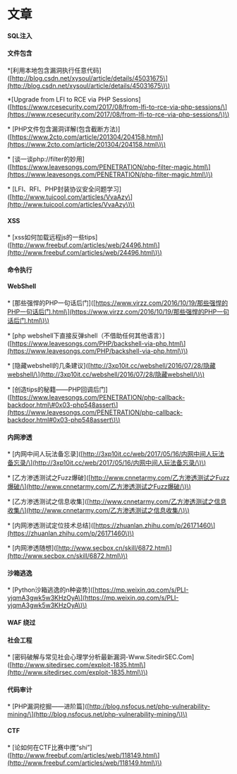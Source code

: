 # 文章

#### SQL注入

#### 文件包含

\*\[利用本地包含漏洞执行任意代码\]\([http://blog.csdn.net/xysoul/article/details/45031675\](http://blog.csdn.net/xysoul/article/details/45031675\)\)

\*\[Upgrade from LFI to RCE via PHP Sessions\]\([https://www.rcesecurity.com/2017/08/from-lfi-to-rce-via-php-sessions/\](https://www.rcesecurity.com/2017/08/from-lfi-to-rce-via-php-sessions/\)\)

\* \[PHP文件包含漏洞详解\(包含截断方法\)\]\([https://www.2cto.com/article/201304/204158.html\](https://www.2cto.com/article/201304/204158.html\)\)

\* \[谈一谈php://filter的妙用\]\([https://www.leavesongs.com/PENETRATION/php-filter-magic.html\](https://www.leavesongs.com/PENETRATION/php-filter-magic.html\)\)

\* \[LFI、RFI、PHP封装协议安全问题学习\]\([http://www.tuicool.com/articles/VvaAzy\](http://www.tuicool.com/articles/VvaAzy\)\)

#### XSS

\* \[xss如何加载远程js的一些tips\]\([http://www.freebuf.com/articles/web/24496.html\](http://www.freebuf.com/articles/web/24496.html\)\)

#### 命令执行

#### WebShell

\* \[那些强悍的PHP一句话后门\]\([https://www.virzz.com/2016/10/19/那些强悍的PHP一句话后门.html\](https://www.virzz.com/2016/10/19/那些强悍的PHP一句话后门.html\)\)

\* \[php webshell下直接反弹shell（不借助任何其他语言）\]\([https://www.leavesongs.com/PHP/backshell-via-php.html\](https://www.leavesongs.com/PHP/backshell-via-php.html\)\)

\* \[隐藏webshell的几条建议\]\([http://3xp10it.cc/webshell/2016/07/28/隐藏webshell/\](http://3xp10it.cc/webshell/2016/07/28/隐藏webshell/\)\)

\* \[创造tips的秘籍——PHP回调后门\]\([https://www.leavesongs.com/PENETRATION/php-callback-backdoor.html\#0x03-php548assert\](https://www.leavesongs.com/PENETRATION/php-callback-backdoor.html#0x03-php548assert\)\)

#### 内网渗透

\* \[内网中间人玩法备忘录\]\([http://3xp10it.cc/web/2017/05/16/内网中间人玩法备忘录/\](http://3xp10it.cc/web/2017/05/16/内网中间人玩法备忘录/\)\)

\* \[乙方渗透测试之Fuzz爆破\]\([http://www.cnnetarmy.com/乙方渗透测试之Fuzz爆破/\](http://www.cnnetarmy.com/乙方渗透测试之Fuzz爆破/\)\)

\* \[乙方渗透测试之信息收集\]\([http://www.cnnetarmy.com/乙方渗透测试之信息收集/\](http://www.cnnetarmy.com/乙方渗透测试之信息收集/\)\)

\* \[内网渗透测试定位技术总结\]\([https://zhuanlan.zhihu.com/p/26171460\](https://zhuanlan.zhihu.com/p/26171460\)\)

\* \[内网渗透随想\]\([http://www.secbox.cn/skill/6872.html\](http://www.secbox.cn/skill/6872.html\)\)

#### 沙箱逃逸

\* \[Python沙箱逃逸的n种姿势\]\([https://mp.weixin.qq.com/s/PLI-yjqmA3gwk5w3KHzOyA\](https://mp.weixin.qq.com/s/PLI-yjqmA3gwk5w3KHzOyA\)\)

#### WAF 绕过

#### 社会工程

\* \[密码破解与常见社会心理学分析最新漏洞-Www.SitedirSEC.Com\]\([http://www.sitedirsec.com/exploit-1835.html\](http://www.sitedirsec.com/exploit-1835.html\)\)

#### 代码审计

\* \[PHP漏洞挖掘——进阶篇\]\([http://blog.nsfocus.net/php-vulnerability-mining/\](http://blog.nsfocus.net/php-vulnerability-mining/\)\)

#### CTF

\* \[论如何在CTF比赛中搅“shi”\]\([http://www.freebuf.com/articles/web/118149.html\](http://www.freebuf.com/articles/web/118149.html\)\)


